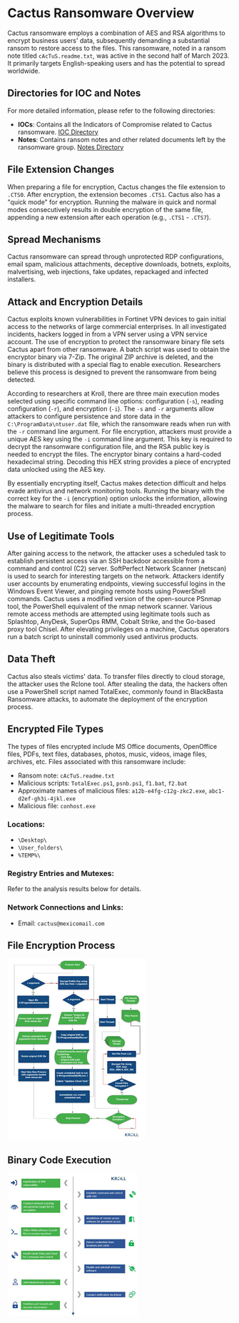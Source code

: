 
# Cactus Ransomware Overview

Cactus ransomware employs a combination of AES and RSA algorithms to encrypt business users' data, subsequently demanding a substantial ransom to restore access to the files. This ransomware, noted in a ransom note titled `cAcTuS.readme.txt`, was active in the second half of March 2023. It primarily targets English-speaking users and has the potential to spread worldwide.

## Directories for IOC and Notes

For more detailed information, please refer to the following directories:

- **IOCs**: Contains all the Indicators of Compromise related to Cactus ransomware. [IOC Directory](IOCs)
- **Notes**: Contains ransom notes and other related documents left by the ransomware group. [Notes Directory](Notes)

## File Extension Changes

When preparing a file for encryption, Cactus changes the file extension to `.CTS0`. After encryption, the extension becomes `.CTS1`. Cactus also has a "quick mode" for encryption. Running the malware in quick and normal modes consecutively results in double encryption of the same file, appending a new extension after each operation (e.g., `.CTS1` - `.CTS7`).

## Spread Mechanisms

Cactus ransomware can spread through unprotected RDP configurations, email spam, malicious attachments, deceptive downloads, botnets, exploits, malvertising, web injections, fake updates, repackaged and infected installers.

## Attack and Encryption Details

Cactus exploits known vulnerabilities in Fortinet VPN devices to gain initial access to the networks of large commercial enterprises. In all investigated incidents, hackers logged in from a VPN server using a VPN service account. The use of encryption to protect the ransomware binary file sets Cactus apart from other ransomware. A batch script was used to obtain the encryptor binary via 7-Zip. The original ZIP archive is deleted, and the binary is distributed with a special flag to enable execution. Researchers believe this process is designed to prevent the ransomware from being detected.

According to researchers at Kroll, there are three main execution modes selected using specific command line options: configuration (`-s`), reading configuration (`-r`), and encryption (`-i`). The `-s` and `-r` arguments allow attackers to configure persistence and store data in the `C:\ProgramData\ntuser.dat` file, which the ransomware reads when run with the `-r` command line argument. For file encryption, attackers must provide a unique AES key using the `-i` command line argument. This key is required to decrypt the ransomware configuration file, and the RSA public key is needed to encrypt the files. The encryptor binary contains a hard-coded hexadecimal string. Decoding this HEX string provides a piece of encrypted data unlocked using the AES key.

By essentially encrypting itself, Cactus makes detection difficult and helps evade antivirus and network monitoring tools. Running the binary with the correct key for the `-i` (encryption) option unlocks the information, allowing the malware to search for files and initiate a multi-threaded encryption process.

## Use of Legitimate Tools

After gaining access to the network, the attacker uses a scheduled task to establish persistent access via an SSH backdoor accessible from a command and control (C2) server. SoftPerfect Network Scanner (netscan) is used to search for interesting targets on the network. Attackers identify user accounts by enumerating endpoints, viewing successful logins in the Windows Event Viewer, and pinging remote hosts using PowerShell commands. Cactus uses a modified version of the open-source PSnmap tool, the PowerShell equivalent of the nmap network scanner. Various remote access methods are attempted using legitimate tools such as Splashtop, AnyDesk, SuperOps RMM, Cobalt Strike, and the Go-based proxy tool Chisel. After elevating privileges on a machine, Cactus operators run a batch script to uninstall commonly used antivirus products.

## Data Theft

Cactus also steals victims' data. To transfer files directly to cloud storage, the attacker uses the Rclone tool. After stealing the data, the hackers often use a PowerShell script named TotalExec, commonly found in BlackBasta Ransomware attacks, to automate the deployment of the encryption process.

## Encrypted File Types

The types of files encrypted include MS Office documents, OpenOffice files, PDFs, text files, databases, photos, music, videos, image files, archives, etc. Files associated with this ransomware include:

- Ransom note: `cAcTuS.readme.txt`
- Malicious scripts: `TotalExec.ps1`, `psnb.ps1`, `f1.bat`, `f2.bat`
- Approximate names of malicious files: `a12b-e4fg-c12g-zkc2.exe`, `abc1-d2ef-gh3i-4jkl.exe`
- Malicious file: `conhost.exe`

### Locations:

- `\Desktop\`
- `\User_folders\`
- `%TEMP%\`

### Registry Entries and Mutexes:

Refer to the analysis results below for details.

### Network Connections and Links:

- Email: `cactus@mexicomail.com`

## File Encryption Process

![File Encryption Process](Gui/33.jpg)

## Binary Code Execution

![Binary Code Execution](Gui/44.jpg)

